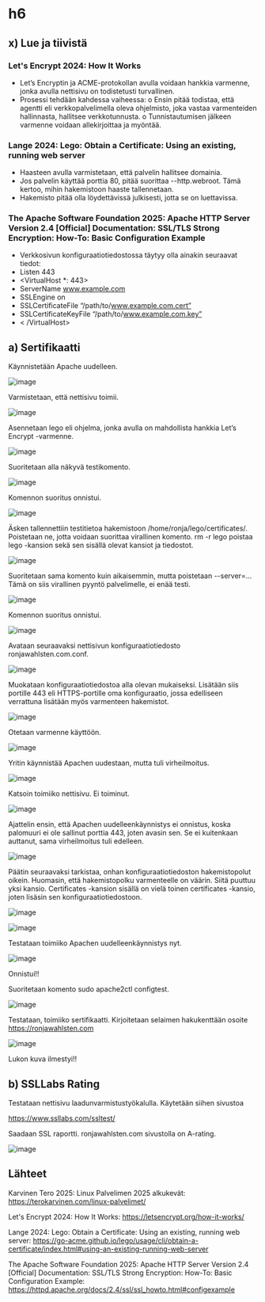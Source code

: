 # h6

## x) Lue ja tiivistä

### Let's Encrypt 2024: How It Works

-	Let’s Encryptin ja ACME-protokollan avulla voidaan hankkia varmenne, jonka avulla nettisivu on todistetusti turvallinen.
-	Prosessi tehdään kahdessa vaiheessa:
o	Ensin pitää todistaa, että agentti eli verkkopalvelimella oleva ohjelmisto, joka vastaa varmenteiden hallinnasta, hallitsee verkkotunnusta.
o	Tunnistautumisen jälkeen varmenne voidaan allekirjoittaa ja myöntää.

### Lange 2024: Lego: Obtain a Certificate: Using an existing, running web server

-	Haasteen avulla varmistetaan, että palvelin hallitsee domainia.
-	Jos palvelin käyttää porttia 80, pitää suorittaa --http.webroot. Tämä kertoo, mihin hakemistoon haaste tallennetaan.
-	Hakemisto pitää olla löydettävissä julkisesti, jotta se on luettavissa.
	
### The Apache Software Foundation 2025: Apache HTTP Server Version 2.4 [Official] Documentation: SSL/TLS Strong Encryption: How-To: Basic Configuration Example

-	Verkkosivun konfiguraatiotiedostossa täytyy olla ainakin seuraavat tiedot:
  - Listen 443
  - <VirtualHost *: 443>
  - ServerName www.example.com
  - SSLEngine on
  - SSLCertificateFile “/path/to/www.example.com.cert”
  - SSLCertificateKeyFile “/path/to/www.example.com.key”
  - < /VirtualHost>



## a) Sertifikaatti

Käynnistetään Apache uudelleen.

![image](https://github.com/user-attachments/assets/3a4cc132-0fa0-417d-bd2a-3f2f5fec7266)

Varmistetaan, että nettisivu toimii.

![image](https://github.com/user-attachments/assets/c9f5ec15-eb98-4c32-a13e-a23a3d2551d5)

Asennetaan lego eli ohjelma, jonka avulla on mahdollista hankkia Let’s Encrypt -varmenne.

![image](https://github.com/user-attachments/assets/a1a6ee3c-f64c-4068-a779-5614c08ff823)

Suoritetaan alla näkyvä testikomento.

![image](https://github.com/user-attachments/assets/01096a31-b4cc-47e2-a7f7-5d7e500c150e)

Komennon suoritus onnistui.

![image](https://github.com/user-attachments/assets/f4b78f24-d00c-4ac9-80e8-1df1c1581552)

Äsken tallennettiin testitietoa hakemistoon /home/ronja/lego/certificates/. Poistetaan ne, jotta voidaan suorittaa virallinen komento. rm -r lego poistaa lego -kansion sekä sen sisällä olevat kansiot ja tiedostot.

![image](https://github.com/user-attachments/assets/520e031f-7ef9-4285-b358-018ca5e6d511)

Suoritetaan sama komento kuin aikaisemmin, mutta poistetaan --server=… Tämä on siis virallinen pyyntö palvelimelle, ei enää testi.

![image](https://github.com/user-attachments/assets/84d26b57-0bf8-4fc1-9303-cfcfffe8de80)

Komennon suoritus onnistui.

![image](https://github.com/user-attachments/assets/42d605d2-35a7-4a5a-b96c-fbdbd6fb806b)

Avataan seuraavaksi nettisivun konfiguraatiotiedosto ronjawahlsten.com.conf.

![image](https://github.com/user-attachments/assets/f3698cb4-c5af-40be-bc65-ba712822ded3)

Muokataan konfiguraatiotiedostoa alla olevan mukaiseksi. Lisätään siis portille 443 eli HTTPS-portille oma konfiguraatio, jossa edelliseen verrattuna lisätään myös varmenteen hakemistot.

![image](https://github.com/user-attachments/assets/47c45dd6-e1a6-48f4-bf09-f73e34bc198b)

Otetaan varmenne käyttöön.

![image](https://github.com/user-attachments/assets/76eb347c-193a-4c8d-a77a-f6ebbd011d50)

Yritin käynnistää Apachen uudestaan, mutta tuli virheilmoitus.

![image](https://github.com/user-attachments/assets/7a23afba-7457-42fb-8515-5f17ecd2f191)

Katsoin toimiiko nettisivu. Ei toiminut.

![image](https://github.com/user-attachments/assets/6693ebfc-0fc0-4457-9b0d-6e13c21e0333)

Ajattelin ensin, että Apachen uudelleenkäynnistys ei onnistus, koska palomuuri ei ole sallinut porttia 443, joten avasin sen. Se ei kuitenkaan auttanut, sama virheilmoitus tuli edelleen.

![image](https://github.com/user-attachments/assets/bbf50b67-2c84-49f3-b05b-e023b11a6938)

Päätin seuraavaksi tarkistaa, onhan konfiguraatiotiedoston hakemistopolut oikein. Huomasin, että hakemistopolku varmenteelle on väärin. Siitä puuttuu yksi kansio. Certificates -kansion sisällä on vielä toinen certificates -kansio, joten lisäsin sen konfiguraatiotiedostoon.

![image](https://github.com/user-attachments/assets/edbc181a-bbae-457b-a9bd-8c70034354ec)

![image](https://github.com/user-attachments/assets/6f291170-afa7-4d28-be46-cff0d570e4c6)

Testataan toimiiko Apachen uudelleenkäynnistys nyt.

![image](https://github.com/user-attachments/assets/0e33c88f-7fa1-4a41-bc95-732327a6f7d2)

Onnistui!!

Suoritetaan komento sudo apache2ctl configtest.

![image](https://github.com/user-attachments/assets/20b39105-762f-45c8-8f2c-ec35f8fa08ce)

Testataan, toimiiko sertifikaatti. Kirjoitetaan selaimen hakukenttään osoite https://ronjawahlsten.com

![image](https://github.com/user-attachments/assets/ded63c78-bea1-4e68-becd-06399aef6028)

Lukon kuva ilmestyi!!



## b) SSLLabs Rating

Testataan nettisivu laadunvarmistustyökalulla. Käytetään siihen sivustoa 

https://www.ssllabs.com/ssltest/

Saadaan SSL raportti. ronjawahlsten.com sivustolla on A-rating.

![image](https://github.com/user-attachments/assets/5b6ddd38-e4f7-409d-974f-eeb70a49f0ac)



## Lähteet

Karvinen Tero 2025: Linux Palvelimen 2025 alkukevät: https://terokarvinen.com/linux-palvelimet/

Let's Encrypt 2024: How It Works: https://letsencrypt.org/how-it-works/

Lange 2024: Lego: Obtain a Certificate: Using an existing, running web server: https://go-acme.github.io/lego/usage/cli/obtain-a-certificate/index.html#using-an-existing-running-web-server

The Apache Software Foundation 2025: Apache HTTP Server Version 2.4 [Official] Documentation: SSL/TLS Strong Encryption: How-To: Basic Configuration Example: https://httpd.apache.org/docs/2.4/ssl/ssl_howto.html#configexample
